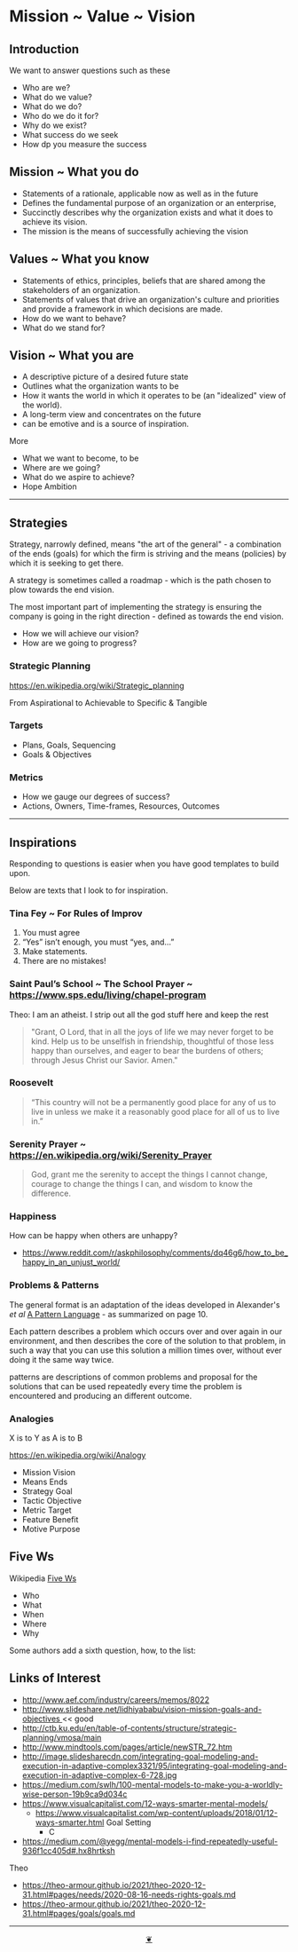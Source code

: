 # Mission ~ Value ~ Vision

## Introduction

We want to answer questions such as these

* Who are we?
* What do we value?
* What do we do?
* Who do we do it for?
* Why do we exist?
* What success do we seek
* How dp you measure the success

## Mission ~ What you do

* Statements of a rationale, applicable now as well as in the future
* Defines the fundamental purpose of an organization or an enterprise,
* Succinctly describes why the organization exists and what it does to achieve its vision.
* The mission is the means of successfully achieving the vision



## Values ~ What you know

* Statements of ethics, principles, beliefs that are shared among the stakeholders of an organization. 
* Statements of values that drive an organization's culture and priorities and provide a framework in which decisions are made.
* How do we want to behave?
* What do we stand for?


## Vision ~ What you are

* A descriptive picture of a desired future state
* Outlines what the organization wants to be
* How it wants the world in which it operates to be (an "idealized" view of the world).
* A long-term view and concentrates on the future
* can be emotive and is a source of inspiration.

More

* What we want to become, to be
* Where are we going?
* What do we aspire to achieve?
* Hope Ambition


***


## Strategies

Strategy, narrowly defined, means "the art of the general" - a combination of the ends (goals) for which the firm is striving and the means (policies) by which it is seeking to get there. 

A strategy is sometimes called a roadmap - which is the path chosen to plow towards the end vision. 

The most important part of implementing the strategy is ensuring the company is going in the right direction - defined as towards the end vision.

* How we will achieve our vision?
* How are we going to progress?

### Strategic Planning

https://en.wikipedia.org/wiki/Strategic_planning

From Aspirational to Achievable to Specific & Tangible

### Targets

* Plans, Goals, Sequencing
* Goals & Objectives

### Metrics


* How we gauge our degrees of success?
* Actions, Owners, Time-frames, Resources, Outcomes

***

## Inspirations

Responding to questions is easier when you have good templates to build upon.

Below are texts that I look to for inspiration.

### Tina Fey ~ For Rules of Improv

1. You must agree
2. “Yes” isn’t enough, you must “yes, and…”
3. Make statements.
4. There are no mistakes!


### Saint Paul’s School ~ The School Prayer ~ https://www.sps.edu/living/chapel-program

Theo: I am an atheist. I strip out all the god stuff here and keep the rest

> "Grant, O Lord, that in all the joys of life we may never forget to be kind. Help us to be unselfish in friendship, thoughtful of those less happy than ourselves, and eager to bear the burdens of others; through Jesus Christ our Savior. Amen."


### Roosevelt

> “This country will not be a permanently good place for any of us to live in unless we make it a reasonably good place for all of us to live in.”


### Serenity Prayer ~ https://en.wikipedia.org/wiki/Serenity_Prayer

>God, grant me the serenity to accept the things I cannot change,
>courage to change the things I can,
>and wisdom to know the difference.


### Happiness

How can be happy when others are unhappy?

* https://www.reddit.com/r/askphilosophy/comments/dq46g6/how_to_be_happy_in_an_unjust_world/


### Problems & Patterns

The general format is an adaptation of the ideas developed in Alexander's _et al_ [A Pattern Language]( https://books.google.com/books?id=hwAHmktpk5IC&pg=PR10#v=onepage&q&f=false ) - as summarized on page 10.

Each pattern describes a problem which occurs over and over again in our environment, and then describes the core of the solution to that problem, in such a way that you can use this solution a million times over, without ever doing it the same way twice.

patterns are descriptions of common problems and proposal for the solutions that can be used repeatedly every time the problem is encountered and producing an different outcome.


### Analogies

X is to Y as A is to B

https://en.wikipedia.org/wiki/Analogy

* Mission	Vision
* Means		Ends
* Strategy	Goal
* Tactic	Objective
* Metric	Target
* Feature	Benefit
* Motive	Purpose


## Five Ws

Wikipedia [Five Ws]( https://en.wikipedia.org/wiki/Five_Ws )

* Who
* What
* When
* Where
* Why

Some authors add a sixth question, how, to the list:


## Links of Interest

* http://www.aef.com/industry/careers/memos/8022
* http://www.slideshare.net/lidhiyababu/vision-mission-goals-and-objectives << good
* http://ctb.ku.edu/en/table-of-contents/structure/strategic-planning/vmosa/main
* http://www.mindtools.com/pages/article/newSTR_72.htm
* http://image.slidesharecdn.com/integrating-goal-modeling-and-execution-in-adaptive-complex3321/95/integrating-goal-modeling-and-execution-in-adaptive-complex-6-728.jpg
* https://medium.com/swlh/100-mental-models-to-make-you-a-worldly-wise-person-19b9ca9d034c
* https://www.visualcapitalist.com/12-ways-smarter-mental-models/
	* https://www.visualcapitalist.com/wp-content/uploads/2018/01/12-ways-smarter.html
		Goal Setting
		* C
* https://medium.com/@yegg/mental-models-i-find-repeatedly-useful-936f1cc405d#.hx8hrtksh

Theo

* https://theo-armour.github.io/2021/theo-2020-12-31.html#pages/needs/2020-08-16-needs-rights-goals.md
* https://theo-armour.github.io/2021/theo-2020-12-31.html#pages/goals/goals.md

***

<center title="Hello! Click me to go up to the top" ><a class=aDingbat href=javascript:window.scrollTo(0,0);> ❦ </a></center>

